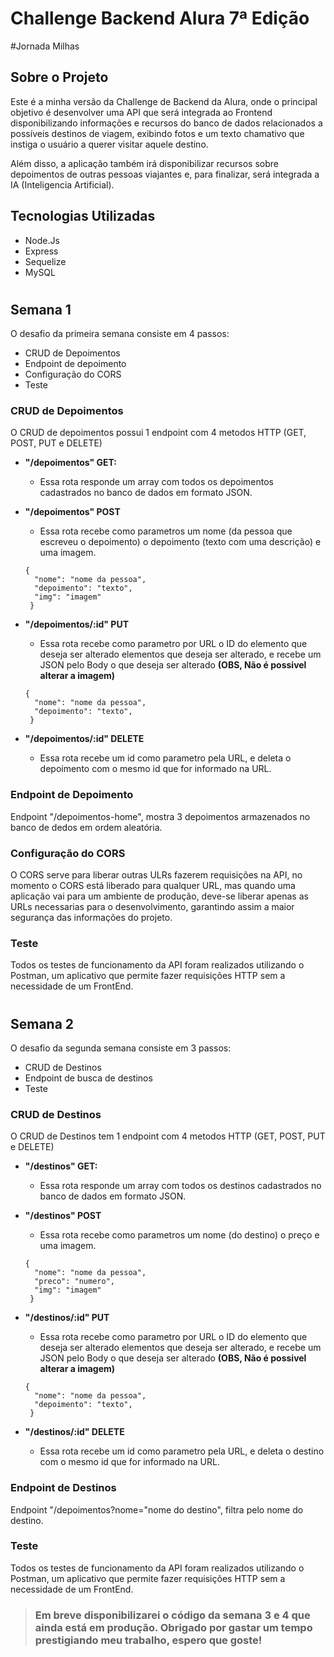 # Challenge Backend Alura 7ª Edição

#Jornada Milhas

## Sobre o Projeto

  Este é a minha versão da Challenge de Backend da Alura, onde o principal objetivo é desenvolver uma API que será integrada ao Frontend disponibilizando informações e recursos do banco de dados relacionados a possíveis destinos de viagem, exibindo fotos e um texto chamativo que instiga o usuário a querer visitar aquele destino.

Além disso, a aplicação também irá disponibilizar recursos sobre depoimentos de outras pessoas viajantes e, para finalizar, será integrada a IA (Inteligencia Artificial).

## Tecnologias Utilizadas
- Node.Js
- Express
- Sequelize
- MySQL

 #

## Semana 1

  O desafio da primeira semana consiste em 4 passos:
  - CRUD de Depoimentos
  - Endpoint de depoimento
  - Configuração do CORS
  - Teste

### **CRUD de Depoimentos**

 O CRUD de depoimentos possui 1 endpoint com 4 metodos HTTP (GET, POST, PUT e DELETE)

  - **"/depoimentos" GET:**
  
    - Essa rota responde um array com todos os depoimentos cadastrados no banco de dados em formato JSON.


  - **"/depoimentos" POST**

     - Essa rota recebe como parametros um nome (da pessoa que escreveu o depoimento) o depoimento (texto com uma descrição) e uma imagem.
    
      ```
      {
        "nome": "nome da pessoa",
        "depoimento": "texto",
        "img": "imagem"
       } 
      ```


- **"/depoimentos/:id" PUT**
  - Essa rota recebe como parametro por URL o ID do elemento que deseja ser alterado elementos que deseja ser alterado, e recebe um JSON pelo Body o que deseja ser alterado **(OBS, Não é possivel alterar a imagem)**
 
  ```
  {
    "nome": "nome da pessoa",
    "depoimento": "texto",
   } 
  ```

- **"/depoimentos/:id" DELETE**
   - Essa rota recebe um id como parametro pela URL, e deleta o depoimento com o mesmo id que for informado na URL.
 

### Endpoint de Depoimento
  Endpoint "/depoimentos-home", mostra 3 depoimentos armazenados no banco de dedos em ordem aleatória.

### Configuração do CORS
  O CORS serve para liberar outras ULRs fazerem requisições na API, no momento o CORS está liberado para qualquer URL, mas quando uma aplicação vai para um ambiente de produção, deve-se liberar apenas as URLs necessarias para o desenvolvimento, garantindo assim a maior segurança das informações do projeto.

### Teste
  Todos os testes de funcionamento da API foram realizados utilizando o Postman, um aplicativo que permite fazer requisições HTTP sem a necessidade de um FrontEnd.

#

## Semana 2

  O desafio da segunda semana consiste em 3 passos:
  - CRUD de Destinos
  - Endpoint de busca de destinos
  - Teste

### **CRUD de Destinos**

 O CRUD de Destinos tem 1 endpoint com 4 metodos HTTP (GET, POST, PUT e DELETE)

  - **"/destinos" GET:**
  
    - Essa rota responde um array com todos os destinos cadastrados no banco de dados em formato JSON.


  - **"/destinos" POST**

     - Essa rota recebe como parametros um nome (do destino) o preço e uma imagem.
    
      ```
      {
        "nome": "nome da pessoa",
        "preco": "numero",
        "img": "imagem"
       } 
      ```


- **"/destinos/:id" PUT**
  - Essa rota recebe como parametro por URL o ID do elemento que deseja ser alterado elementos que deseja ser alterado, e recebe um JSON pelo Body o que deseja ser alterado **(OBS, Não é possivel alterar a imagem)**
 
  ```
  {
    "nome": "nome da pessoa",
    "depoimento": "texto",
   } 
  ```

- **"/destinos/:id" DELETE**
   - Essa rota recebe um id como parametro pela URL, e deleta o destino com o mesmo id que for informado na URL.
 

### Endpoint de Destinos
  Endpoint "/depoimentos?nome="nome do destino", filtra pelo nome do destino.

### Teste
  Todos os testes de funcionamento da API foram realizados utilizando o Postman, um aplicativo que permite fazer requisições HTTP sem a necessidade de um FrontEnd.

> ### Em breve disponibilizarei o código da semana 3 e 4 que ainda está em produção. Obrigado por gastar um tempo prestigiando meu trabalho, espero que goste!





